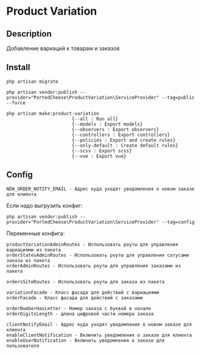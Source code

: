 # Product Variation

## Description

Добавление вариаций к товарам и заказов

## Install
    php artisan migrate
    
    php artisan vendor:publish --provider="PortedCheese\ProductVariation\ServiceProvider" --tag=public --force
    
    php artisan make:product-variation
                            {--all : Run all}
                            {--models : Export models}
                            {--observers : Export observers}
                            {--controllers : Export controllers}
                            {--policies : Export and create rules}
                            {--only-default : Create default rules}
                            {--scss : Export scss}
                            {--vue : Export vue}
                            
## Config
    
    NEW_ORDER_NOTIFY_EMAIL - Адрес куда уходят уведомления о новом заказе для клиента

Если надо выгрузить конфиг:

    php artisan vendor:publish --provider="PortedCheese\ProductVariation\ServiceProvider" --tag=config
    
Переменные конфига:

    productVariationAdminRoutes - Использовать роуты для управления вариациями из пакета
    orderStatesAdminRoutes - Использовать роуты для управления сатусами заказа из пакета
    orderAdminRoutes - Использовать роуты для управления заказами из пакета
    
    ordersSiteRoutes - Использовать роуты для заказа из пакета
    
    variationFacade - Класс фасада для действий с вариациями
    orderFacade - Класс фасада для действий с заказами
    
    orderNumberHasLetter - Номер заказа с буквой в начале
    orderDigitsLength - длина цифровой части номера заказа
    
    clientNotifyEmail - Адрес куда уходят уведомления о новом заказе для клиента
    enableClientNotification - Включить уведомления о заказе для клиента
    enableUserNotification - Включить уведомления о заказе для пользователя
